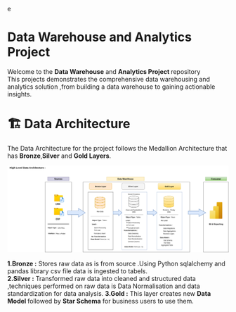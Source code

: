 e<b><h1>Data Warehouse and Analytics Project</h1></b>
Welcome to the <b>Data Warehouse</b> and <b>Analytics Project </b>repository<br>
This projects demonstrates the comprehensive data warehousing and analytics solution ,from building a data warehouse to gaining actionable insights.


<h1>🏗️ Data Architecture</h1>
The Data Architecture for the project follows the Medallion Architecture that has <b>Bronze</b>,<b>Silver</b> and <b>Gold Layers</b>.

![Data Architecture](https://raw.githubusercontent.com/Pradhyum-git/sql-datawarehouse-project/main/docs/data_architecture.drawio.png)


<b>1.Bronze :</b> Stores raw data as is from source .Using Python sqlalchemy and pandas library csv file data is ingested to tabels.<br>
<b>2.Silver :</b> Transformed raw data into cleaned and structured data ,techniques performed on raw data is Data Normalisation and data standardization for data analysis.
<b>3.Gold :</b>  This layer creates new <b>Data Model </b> followed by <b>Star Schema</b> for business users to use them.
